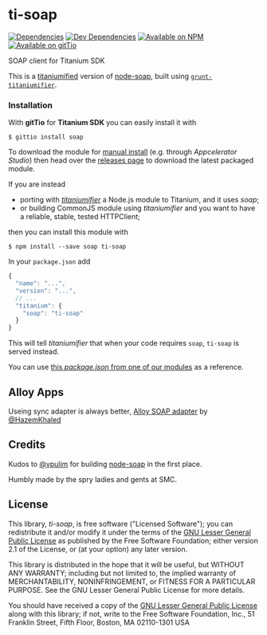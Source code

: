 ti-soap
=======

[![Dependencies](https://david-dm.org/smclab/ti-soap/status.svg?style=flat-square)](https://david-dm.org/smclab/ti-soap#info=dependencies)
[![Dev Dependencies](https://david-dm.org/smclab/ti-soap/dev-status.svg?style=flat-square)](https://david-dm.org/smclab/ti-soap#info=devDependencies)
[![Available on NPM](https://img.shields.io/npm/v/ti-soap.svg?style=flat-square)](https://www.npmjs.org/package/ti-soap)
[![Available on gitTio](https://img.shields.io/badge/available_on-gitTio-00B4CC.svg?style=flat-square)](http://gitt.io/component/soap)

SOAP client for Titanium SDK

This is a [titaniumified][ti] version of [node-soap][ns], built using [`grunt-titaniumifier`][gti].

[ti]: https://github.com/smclab/titaniumifier
[gti]: https://github.com/smclab/grunt-titaniumifier


### Installation

With **gitTio** for  **Titanium SDK** you can easily install it with

    $ gittio install soap

To download the module for [manual install][mi] (e.g. through *Appcelerator Studio*) then head over the [releases page][rp] to download the latest packaged module.

If you are instead
- porting with [*titaniumifier*][ti] a Node.js module to Titanium, and it uses *soap*;
- or building CommonJS module using *titaniumifier* and you want to have a reliable, stable, tested HTTPClient;

then you can install this module with

    $ npm install --save soap ti-soap

In your `package.json` add

```js
{
  "name": "...",
  "version": "...",
  // ...
  "titanium": {
    "soap": "ti-soap"
  }
}
```

This will tell *titaniumifier* that when your code requires `soap`, `ti-soap` is served instead.

You can use [this *package.json* from one of our modules][lrc-pkg] as a reference.

[mi]: http://docs.appcelerator.com/titanium/latest/#!/guide/Using_a_Module
[rp]: https://github.com/smclab/ti-soap/releases
[lrc-pkg]: https://github.com/smclab/liferay-connector/tree/master/package.json

Alloy Apps
-------
Useing sync adapter is always better, [Alloy SOAP adapter](https://github.com/HazemKhaled/co.thecodelab.adapter.soap) by [@HazemKhaled](https://github.com/hazemkhaled)

Credits
-------

Kudos to [@vpulim][vpulim] for building [node-soap][ns] in the first place.

[vpulim]: https://github.com/vpulim
[ns]: https://github.com/vpulim/node-soap

Humbly made by the spry ladies and gents at SMC.


License
-------

This library, *ti-soap*, is free software ("Licensed Software"); you can
redistribute it and/or modify it under the terms of the [GNU Lesser General
Public License](http://www.gnu.org/licenses/lgpl-2.1.html) as published by the
Free Software Foundation; either version 2.1 of the License, or (at your
option) any later version.

This library is distributed in the hope that it will be useful, but WITHOUT ANY
WARRANTY; including but not limited to, the implied warranty of MERCHANTABILITY,
NONINFRINGEMENT, or FITNESS FOR A PARTICULAR PURPOSE. See the GNU Lesser General
Public License for more details.

You should have received a copy of the [GNU Lesser General Public
License](http://www.gnu.org/licenses/lgpl-2.1.html) along with this library; if
not, write to the Free Software Foundation, Inc., 51 Franklin Street, Fifth
Floor, Boston, MA 02110-1301 USA
